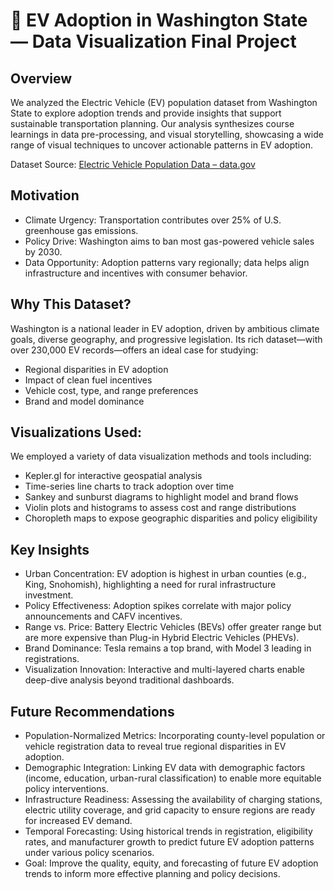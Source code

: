 # 🚗 EV Adoption in Washington State — Data Visualization Final Project 
## Overview
We analyzed the Electric Vehicle (EV) population dataset from Washington State to explore adoption trends and provide insights that support sustainable transportation planning. Our analysis synthesizes course learnings in data pre-processing, and visual storytelling, showcasing a wide range of visual techniques to uncover actionable patterns in EV adoption.

Dataset Source: [Electric Vehicle Population Data – data.gov](https://catalog.data.gov/dataset/electric-vehicle-population-data)

## Motivation
* Climate Urgency: Transportation contributes over 25% of U.S. greenhouse gas emissions.
* Policy Drive: Washington aims to ban most gas-powered vehicle sales by 2030.
* Data Opportunity: Adoption patterns vary regionally; data helps align infrastructure and incentives with consumer behavior.

## Why This Dataset?
Washington is a national leader in EV adoption, driven by ambitious climate goals, diverse geography, and progressive legislation. Its rich dataset—with over 230,000 EV records—offers an ideal case for studying:

* Regional disparities in EV adoption
* Impact of clean fuel incentives
* Vehicle cost, type, and range preferences
* Brand and model dominance

## Visualizations Used:
We employed a variety of data visualization methods and tools including:
* Kepler.gl for interactive geospatial analysis
* Time-series line charts to track adoption over time
* Sankey and sunburst diagrams to highlight model and brand flows
* Violin plots and histograms to assess cost and range distributions
*  Choropleth maps to expose geographic disparities and policy eligibility

## Key Insights
* Urban Concentration: EV adoption is highest in urban counties (e.g., King, Snohomish), highlighting a need for rural infrastructure investment.
* Policy Effectiveness: Adoption spikes correlate with major policy announcements and CAFV incentives.
* Range vs. Price: Battery Electric Vehicles (BEVs) offer greater range but are more expensive than Plug-in Hybrid Electric Vehicles (PHEVs).
* Brand Dominance: Tesla remains a top brand, with Model 3 leading in registrations.
* Visualization Innovation: Interactive and multi-layered charts enable deep-dive analysis beyond traditional dashboards.

## Future Recommendations
* Population-Normalized Metrics: Incorporating county-level population or vehicle registration data to reveal true regional disparities in EV adoption.
* Demographic Integration: Linking EV data with demographic factors (income, education, urban-rural classification) to enable more equitable policy interventions.
* Infrastructure Readiness: Assessing the availability of charging stations, electric utility coverage, and grid capacity to ensure regions are ready for increased EV demand.
* Temporal Forecasting: Using historical trends in registration, eligibility rates, and manufacturer growth to predict future EV adoption patterns under various policy scenarios.
* Goal: Improve the quality, equity, and forecasting of future EV adoption trends to inform more effective planning and policy decisions.


